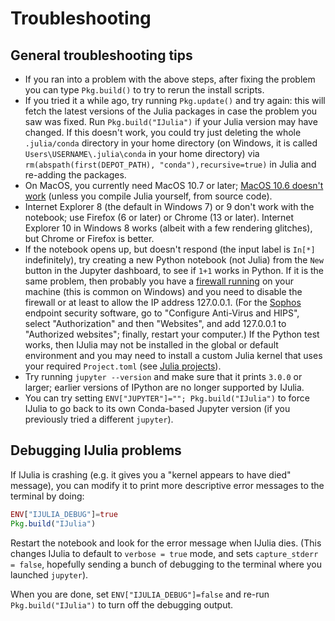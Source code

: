 # Troubleshooting


## General troubleshooting tips

* If you ran into a problem with the above steps, after fixing the
  problem you can type `Pkg.build()` to try to rerun the install scripts.
* If you tried it a while ago, try running `Pkg.update()` and try again:
  this will fetch the latest versions of the Julia packages in case
  the problem you saw was fixed.  Run `Pkg.build("IJulia")` if your Julia version may have changed.  If this doesn't work, you could try just deleting the whole `.julia/conda` directory in your home directory (on Windows, it is called `Users\USERNAME\.julia\conda` in your home directory) via `rm(abspath(first(DEPOT_PATH), "conda"),recursive=true)` in Julia and re-adding the packages. 
* On MacOS, you currently need MacOS 10.7 or later; [MacOS 10.6 doesn't work](https://github.com/JuliaLang/julia/issues/4215) (unless you compile Julia yourself, from source code).
* Internet Explorer 8 (the default in Windows 7) or 9 don't work with the notebook; use Firefox (6 or later) or Chrome (13 or later).  Internet Explorer 10 in Windows 8 works (albeit with a few rendering glitches), but Chrome or Firefox is better.
* If the notebook opens up, but doesn't respond (the input label is `In[*]` indefinitely), try creating a new Python notebook (not Julia) from the `New` button in the Jupyter dashboard, to see if `1+1` works in Python.  If it is the same problem, then probably you have a [firewall running](https://github.com/ipython/ipython/issues/2499) on your machine (this is common on Windows) and you need to disable the firewall or at least to allow the IP address 127.0.0.1.  (For the [Sophos](https://en.wikipedia.org/wiki/Sophos) endpoint security software, go to "Configure Anti-Virus and HIPS", select "Authorization" and then "Websites", and add 127.0.0.1 to "Authorized websites"; finally, restart your computer.) If the Python test works, then IJulia may not be installed in the global or default environment and you may need to install a custom Julia kernel that uses your required `Project.toml` (see [Julia projects](@ref)).
* Try running `jupyter --version` and make sure that it prints `3.0.0` or larger; earlier versions of IPython are no longer supported by IJulia.
* You can try setting `ENV["JUPYTER"]=""; Pkg.build("IJulia")` to force IJulia to go back to its own Conda-based Jupyter version (if you previously tried a different `jupyter`).


## Debugging IJulia problems

If IJulia is crashing (e.g. it gives you a "kernel appears to have
died" message), you can modify it to print more descriptive error
messages to the terminal by doing:

```julia
ENV["IJULIA_DEBUG"]=true
Pkg.build("IJulia")
```

Restart the notebook and look for the error message when IJulia dies.
(This changes IJulia to default to `verbose = true` mode, and sets
`capture_stderr = false`, hopefully sending a bunch of debugging to
the terminal where you launched `jupyter`).

When you are done, set `ENV["IJULIA_DEBUG"]=false` and re-run
`Pkg.build("IJulia")` to turn off the debugging output.
